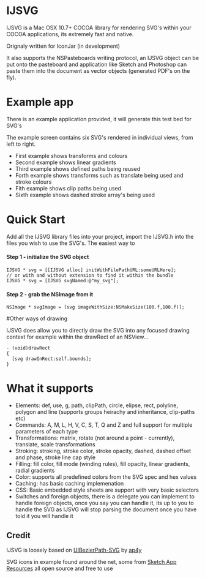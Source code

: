 IJSVG
=====
IJSVG is a Mac OSX 10.7+ COCOA library for rendering SVG's within your COCOA applications, its extremely fast and native.

Orignaly written for IconJar (in development)

It also supports the NSPasteboards writing protocol, an IJSVG object can be put onto the pasteboard and application like Sketch and Photoshop can paste them into the document as vector objects (generated PDF's on the fly).

Example app
====
There is an example application provided, it will generate this test bed for SVG's

The example screen contains six SVG's rendered in individual views, from left to right.
* First example shows transforms and colours
* Second example shows linear gradients
* Third example shows defined paths being reused
* Forth example shows transforms such as translate being used and stroke colours
* Fith example shows clip paths being used
* Sixth example shows dashed stroke array's being used

Quick Start
====
Add all the IJSVG library files into your project, import the IJSVG.h into the files you wish to use the SVG's. The easiest way to

#### Step 1 - initialize the SVG object
    IJSVG * svg = [[IJSVG alloc] initWithFilePathURL:someURLHere];
    // or with and without extension to find it within the bundle
    IJSVG * svg = [IJSVG svgNamed:@"my_svg"]; 

#### Step 2 - grab the NSImage from it
    NSImage * svgImage = [svg imageWithSize:NSMakeSize(100.f,100.f)];
  
#Other ways of drawing

IJSVG does allow you to directly draw the SVG into any focused drawing context for example within the drawRect of an NSView...

    - (void)drawRect
    {
      [svg drawInRect:self.bounds];
    }
    
# What it supports
* Elements: def, use, g, path, clipPath, circle, elipse, rect, polyline, polygon and line (supports groups heirachy and inheritance, clip-paths etc)
* Commands: A, M, L, H, V, C, S, T, Q and Z and full support for multiple parameters of each type
* Transformations: matrix, rotate (not around a point - currently), translate, scale transformations
* Stroking: stroking, stroke color, stroke opacity, dashed, dashed offset and phase, stroke line cap style
* Filling: fill color, fill mode (winding rules), fill opacity, linear gradients, radial gradients
* Color: supports all predefined colors from the SVG spec and hex values
* Caching: has basic caching implemenation
* CSS: Basic embedded style sheets are support with very basic selectors
* Switches and foreign objects, there is a delegate you can implement to handle foreign objects, once you say you can handle it, its up to you to handle the SVG as IJSVG will stop parsing the document once you have told it you will handle it

## Credit
IJSVG is loosely based on [UIBezierPath-SVG](https://github.com/ap4y/UIBezierPath-SVG) by [ap4y](https://github.com/ap4y)

SVG icons in example found around the net, some from [Sketch App Resources](http://www.sketchappsources.com/all-svg-resource.html) all open source and free to use
